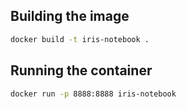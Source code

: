 
## Building the image
```bash 
docker build -t iris-notebook .
```

## Running the container
```bash
docker run -p 8888:8888 iris-notebook
```